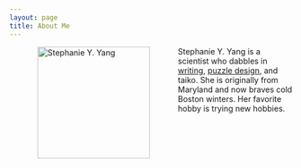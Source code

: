 ```yaml
---
layout: page
title: About Me
---
```


<img src="/assets/img/avatar.png" alt="Stephanie Y. Yang" style="width:200px;" align="left" hspace="50"/> Stephanie Y. Yang is a scientist who dabbles in [writing](writing.md), [puzzle design](https://www.stephanieyangwrites.wordpress.com/), and taiko. She is originally from Maryland and now braves cold Boston winters. Her favorite hobby is trying new hobbies.
